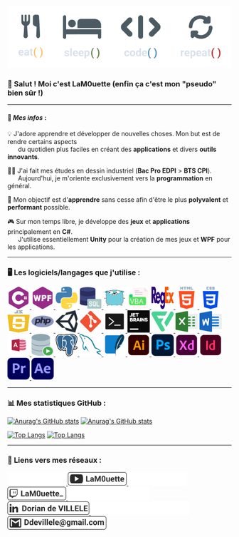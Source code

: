 <img src="https://github.com/LaM0uette/LaM0uette/blob/master/assets/img/Banner/Banner.png" alt="Logo">

<br/>

### 👋 Salut ! Moi c'est LaM0uette (enfin ça c'est mon "pseudo" bien sûr !)

***

#### 📄 ***Mes infos*** :
💡 J'adore apprendre et développer de nouvelles choses. Mon but est de rendre certains aspects  
&nbsp;&nbsp;&nbsp;&nbsp;&nbsp;&nbsp;du quotidien plus faciles en créant des **applications** et divers **outils innovants**.

👨‍🎓 J'ai fait mes études en dessin industriel (**Bac Pro EDPI** > **BTS CPI**).    
&nbsp;&nbsp;&nbsp;&nbsp;&nbsp;&nbsp;Aujourd'hui, je m'oriente exclusivement vers la **programmation** en général.   

🌱 Mon objectif est d'**apprendre** sans cesse afin d'être le plus **polyvalent** et **performant** possible.           

🎮 Sur mon temps libre, je développe des **jeux** et **applications** principalement en **C#**.       
&nbsp;&nbsp;&nbsp;&nbsp;&nbsp;&nbsp;J'utilise essentiellement **Unity** pour la création de mes jeux et **WPF** pour les applications.       

***

### 🖥 Les logiciels/langages que j'utilise :

<!--- C# --->
<a href="https://learn.microsoft.com/fr-fr/dotnet/csharp/" title="C#">
    <img alt="C#" src="https://github.com/LaM0uette/LaM0uette/blob/master/assets/img/Prog/c-sharp.svg" width="50" height="50">
</a>

<!--- WPF --->
<a href="https://learn.microsoft.com/fr-fr/dotnet/desktop/wpf/overview/?view=netdesktop-7.0" title="WPF">
    <img alt="WPF" src="https://github.com/LaM0uette/LaM0uette/blob/master/assets/img/Prog/WPF.svg" width="50" height="50">
</a>

<!--- Python --->
<a href="https://www.python.org" title="Python">
    <img alt="Python" src="https://github.com/LaM0uette/LaM0uette/blob/master/assets/img/Prog/Python.svg" width="50" height="50">
</a>

<!--- SQL --->
<a href="https://sql.sh" title="SQL">
    <img alt="SQL" src="https://github.com/LaM0uette/LaM0uette/blob/master/assets/img/Prog/SQL.svg" width="50" height="50">
</a>

<!--- Golang --->
<a href="https://go.dev" title="Golang">
    <img alt="Golang" src="https://github.com/LaM0uette/LaM0uette/blob/master/assets/img/Prog/Golang.svg" width="50" height="50">
</a>

<!--- VBA --->
<a href="https://docs.microsoft.com/fr-fr/office/vba/api/overview/" title="VBA">
    <img alt="VBA" src="https://github.com/LaM0uette/LaM0uette/blob/master/assets/img/Prog/VBA.svg" width="50" height="50">
</a>

<!--- REGEX --->
<a href="https://fr.wikipedia.org/wiki/Expression_régulière" title="REGEX">
    <img alt="REGEX" src="https://github.com/LaM0uette/LaM0uette/blob/master/assets/img/Prog/Regex.svg" width="50" height="50">
</a>

<!--- HTML5 --->
<a href="https://fr.wikipedia.org/wiki/HTML5" title="HTML5">
    <img alt="HTML5" src="https://github.com/LaM0uette/LaM0uette/blob/master/assets/img/Prog/HTML.svg" width="50" height="50">
</a>

<!--- CSS --->
<a href="https://fr.wikipedia.org/wiki/Feuilles_de_style_en_cascade#:~:text=CSS3%20devient%20«%20modulaire%20»%2C%20afin,des%20sous-ensembles%20de%20CSS3." title="CSS">
    <img alt="CSS" src="https://github.com/LaM0uette/LaM0uette/blob/master/assets/img/Prog/CSS.svg" width="50" height="50">
</a>

<!--- JavaScript --->
<a href="https://developer.mozilla.org/fr/docs/Web/JavaScript" title="JavaScript">
    <img alt="JavaScript" src="https://github.com/LaM0uette/LaM0uette/blob/master/assets/img/Prog/JavaScript.svg" width="50" height="50">
</a>

<!--- PHP --->
<a href="https://www.php.net/manual/fr/intro-whatis.php" title="PHP">
    <img alt="PHP" src="https://github.com/LaM0uette/LaM0uette/blob/master/assets/img/Prog/PHP.svg" width="50" height="50">
</a>

<!--- Unity --->
<a href="https://unity.com/fr" title="Unity">
    <img alt="Unity" src="https://github.com/LaM0uette/LaM0uette/blob/master/assets/img/Prog/Unity.svg" width="50" height="50">
</a>

<!--- Git --->
<a href="https://git-scm.com" title="Git">
    <img alt="Git" src="https://github.com/LaM0uette/LaM0uette/blob/master/assets/img/Prog/Git.svg" width="50" height="50">
</a>

<!--- BATCH --->
<a href="https://fr.wikipedia.org/wiki/.bat" title="Batch">
    <img alt="Batch" src="https://github.com/LaM0uette/LaM0uette/blob/master/assets/img/Prog/Batch.svg" width="50" height="50">
</a>

<!--- JetBrains --->
<a href="https://www.jetbrains.com" title="JetBrains">
    <img alt="JetBrains" src="https://github.com/LaM0uette/LaM0uette/blob/master/assets/img/Prog/JetBrains.svg" width="50" height="50">
</a>

<!--- Flaticon --->
<a href="https://www.adobe.com/fr/products/premiere.html" title="Flaticon Pro">
    <img alt="Flaticon" src="https://github.com/LaM0uette/LaM0uette/blob/master/assets/img/Prog/Flaticon.svg" width="50" height="50">
</a>

<!--- Excel --->
<a href="https://www.microsoft.com/fr-fr/microsoft-365/excel" title="Excel">
    <img alt="Excel" src="https://github.com/LaM0uette/LaM0uette/blob/master/assets/img/Prog/Excel.svg" width="50" height="50">
</a>

<!--- Word --->
<a href="https://www.microsoft.com/fr-fr/microsoft-365/word" title="Word">
    <img alt="Word" src="https://github.com/LaM0uette/LaM0uette/blob/master/assets/img/Prog/Word.svg" width="50" height="50">
</a>

<!--- Access --->
<a href="" title="Access">
    <img alt="Access" src="https://github.com/LaM0uette/LaM0uette/blob/master/assets/img/Prog/Access.svg" width="50" height="50">
</a>

<!--- Oracle --->
<a href="https://www.oracle.com/fr/database/technologies/appdev/sql.html" title="Oracle">
    <img alt="Oracle" src="https://github.com/LaM0uette/LaM0uette/blob/master/assets/img/Prog/Oracle.svg" width="50" height="50">
</a>

<!--- PostgreSQL --->
<a href="https://www.postgresql.org" title="PostgreSQL">
    <img alt="PostgreSQL" src="https://github.com/LaM0uette/LaM0uette/blob/master/assets/img/Prog/PostgreSQL.svg" width="50" height="50">
</a>

<!--- MySql --->
<a href="https://www.mysql.com/fr/" title="MySql">
    <img alt="MySql" src="https://github.com/LaM0uette/LaM0uette/blob/master/assets/img/Prog/MySQL.svg" width="50" height="50">
</a>

<!--- Sqlite --->
<a href="https://www.sqlite.org/index.html" title="Sqlite">
    <img alt="Sqlite" src="https://github.com/LaM0uette/LaM0uette/blob/master/assets/img/Prog/Sqlite.svg" width="50" height="50">
</a>

<!--- Illustrator --->
<a href="https://www.adobe.com/fr/products/illustrator.html?gclid=CjwKCAjwoduRBhA4EiwACL5RP5pFuDJ2_cSnmwMUvmW6SNGvgaClISfFPv1766YxHquwCzOQByADzRoCBhcQAvD_BwE&mv=search&mv=search&sdid=KCJMVLF6&ef_id=CjwKCAjwoduRBhA4EiwACL5RP5pFuDJ2_cSnmwMUvmW6SNGvgaClISfFPv1766YxHquwCzOQByADzRoCBhcQAvD_BwE:G:s&s_kwcid=AL!3085!3!394518377028!e!!g!!illustrator!1478148655!58836721124" title="Illustrator">
    <img alt="Illustrator" src="https://github.com/LaM0uette/LaM0uette/blob/master/assets/img/Prog/Illustrator.svg" width="50" height="50">
</a>

<!--- Photoshop --->
<a href="https://www.adobe.com/fr/products/photoshop/landpb.html?gclid=CjwKCAjwoduRBhA4EiwACL5RPwxEtVqQqkH0xqs9ZKlxvaaZNfoOQG9Vpns4Qs6Of9XyRk4QEGivUxoC-u0QAvD_BwE&mv=search&mv=search&sdid=LZ32SYVR&ef_id=CjwKCAjwoduRBhA4EiwACL5RPwxEtVqQqkH0xqs9ZKlxvaaZNfoOQG9Vpns4Qs6Of9XyRk4QEGivUxoC-u0QAvD_BwE:G:s&s_kwcid=AL!3085!3!341240721086!e!!g!!photoshop!1435912275!56537390339" title="Photoshop">
    <img alt="Photoshop" src="https://github.com/LaM0uette/LaM0uette/blob/master/assets/img/Prog/Photoshop.svg" width="50" height="50">
</a>

<!--- Adobe XD --->
<a href="https://www.adobe.com/fr/products/xd.html" title="Adobe Xd">
    <img alt="AdobeXD" src="https://github.com/LaM0uette/LaM0uette/blob/master/assets/img/Prog/Xd.svg" width="50" height="50">
</a>

<!--- Indesign --->
<a href="https://www.adobe.com/fr/products/indesign.html?gclid=CjwKCAjwoduRBhA4EiwACL5RP9FQxZh9_W4OadWRPXBbxfCpTE20fcVlXLnrWlXtHBBoxJNfBE97zBoC95EQAvD_BwE&mv=search&mv=search&sdid=LCDWTLJX&ef_id=CjwKCAjwoduRBhA4EiwACL5RP9FQxZh9_W4OadWRPXBbxfCpTE20fcVlXLnrWlXtHBBoxJNfBE97zBoC95EQAvD_BwE:G:s&s_kwcid=AL!3085!3!341217014074!e!!g!!indesign!1435912704!58952470471" title="Indesign">
    <img alt="Indesign" src="https://github.com/LaM0uette/LaM0uette/blob/master/assets/img/Prog/Indesign.svg" width="50" height="50">
</a>

<!--- Premiere Pro --->
<a href="https://www.adobe.com/fr/products/premiere.html" title="Premiere Pro">
    <img alt="PremierePro" src="https://github.com/LaM0uette/LaM0uette/blob/master/assets/img/Prog/PremierePro.svg" width="50" height="50">
</a>

<!--- After Effects --->
<a href="https://www.adobe.com/fr/products/aftereffects.html?gclid=CjwKCAjwoduRBhA4EiwACL5RP_GTtUzL9eQme-9VnNCJEp97F73ZL8Ce6zhcNZgSz9F3V9_VZAnHQhoCbJAQAvD_BwE&mv=search&mv=search&sdid=MYYBRYZH&ef_id=CjwKCAjwoduRBhA4EiwACL5RP_GTtUzL9eQme-9VnNCJEp97F73ZL8Ce6zhcNZgSz9F3V9_VZAnHQhoCbJAQAvD_BwE:G:s&s_kwcid=AL!3085!3!394610560754!e!!g!!after%20effects!1435912503!56537405219" title="After Effects">
    <img alt="AfterEffects" src="https://github.com/LaM0uette/LaM0uette/blob/master/assets/img/Prog/AfterEffects.svg" width="50" height="50">
</a>

***

### 📊 Mes statistiques GitHub :

[![Anurag's GitHub stats](https://github-readme-stats.vercel.app/api?username=LaM0uette&theme=onedark)](https://github.com/anuraghazra/github-readme-stats#gh-dark-mode-only)
[![Anurag's GitHub stats](https://github-readme-stats.vercel.app/api?username=LaM0uette)](https://github.com/anuraghazra/github-readme-stats#gh-light-mode-only)

[![Top Langs](https://github-readme-stats.vercel.app/api/top-langs/?username=LaM0uette&layout=compact&theme=onedark)](https://github.com/anuraghazra/github-readme-stats#gh-dark-mode-only)
[![Top Langs](https://github-readme-stats.vercel.app/api/top-langs/?username=LaM0uette&layout=compact)](https://github.com/anuraghazra/github-readme-stats#gh-light-mode-only)

***

### 📱 Liens vers mes réseaux :

<!--- Youtube --->
<a href="https://www.youtube.com/channel/UCehcL1Wn6HDFNB-Qdni3-Lw#gh-dark-mode-only" title="Youtube">
    <img alt="Youtube" src="https://github.com/LaM0uette/LaM0uette/blob/master/assets/img/a_youtube_light.svg" height="30">
</a>
<!--- Youtube --->
<a href="https://www.youtube.com/channel/UCehcL1Wn6HDFNB-Qdni3-Lw#gh-light-mode-only" title="Youtube">
    <img alt="Youtube" src="https://github.com/LaM0uette/LaM0uette/blob/master/assets/img/a_youtube_dark.svg" height="30">
</a>


<!--- Twitch --->
<a href="https://www.twitch.tv/lam0uette_#gh-dark-mode-only" title="Twitch">
    <img alt="Twitch" src="https://github.com/LaM0uette/LaM0uette/blob/master/assets/img/a_twitch_light.svg" height="30">
</a>
<!--- Twitch --->
<a href="https://www.twitch.tv/lam0uette_#gh-light-mode-only" title="Twitch">
    <img alt="Twitch" src="https://github.com/LaM0uette/LaM0uette/blob/master/assets/img/a_twitch_dark.svg" height="30">
</a>


<!--- LinkedIn --->
<a href="https://fr.linkedin.com/in/dorian-de-villele-5b6b71ab#gh-dark-mode-only" title="LinkedIn">
    <img alt="LinkedIn" src="https://github.com/LaM0uette/LaM0uette/blob/master/assets/img/a_linkedin_light.svg" height="30">
</a>
<!--- LinkedIn --->
<a href="https://fr.linkedin.com/in/dorian-de-villele-5b6b71ab#gh-light-mode-only" title="LinkedIn">
    <img alt="LinkedIn" src="https://github.com/LaM0uette/LaM0uette/blob/master/assets/img/a_linkedin_dark.svg" height="30">
</a>


<!--- Gmail --->
<a href="https://www.google.com/intl/fr/gmail/about/#gh-dark-mode-only" title="Gmail">
<img alt="Gmail" src="https://github.com/LaM0uette/LaM0uette/blob/master/assets/img/a_gmail_light.svg" height="30">
</a>
<!--- Gmail --->
<a href="https://www.google.com/intl/fr/gmail/about/#gh-light-mode-only" title="Gmail">
<img alt="Gmail" src="https://github.com/LaM0uette/LaM0uette/blob/master/assets/img/a_gmail_dark.svg" height="30">
</a>
